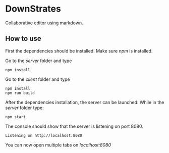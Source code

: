 # DownStrates

Collaborative editor using markdown.

## How to use

First the dependencies should be installed. Make sure *npm* is installed.

Go to the *server* folder and type

```console
npm install
```

Go to the *client* folder and type

```console
npm install
npm run build
```

After the dependencies installation, the server can be launched:
While in the *server* folder type:

```console
npm start
```

The console should show that the server is listening on port 8080.

```console
Listening on http://localhost:8080
```

You can now open multiple tabs on *localhost:8080*

